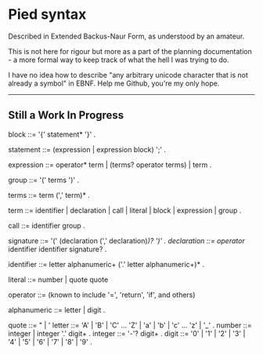 Pied syntax
====
Described in Extended Backus-Naur Form, as understood by an amateur.

This is not here for rigour but more as a part of the planning documentation -
a more formal way to keep track of what the hell I was trying to do.

I have no idea how to describe "any arbitrary unicode character that
is not already a symbol" in EBNF. Help me Github, you're my only hope.

____________________________________
Still a Work In Progress
----

block ::= '{' statement* '}' .

statement ::= (expression | expression block) ';' .

expression ::= operator* term | (terms? operator terms) | term .

group ::= '(' terms ')' .

terms ::= term (',' term)* .

term ::= identifier | declaration | call | literal | block | expression | group .

call ::= identifier group .

signature ::= '(' (declaration (',' declaration)*)? ')' .
declaration ::= operator* identifier identifier signature? .

identifier ::= letter alphanumeric+ ('.' letter alphanumeric+)* .

literal ::= number | quote <anything> quote

operator ::= <host-defined>
(known to include '=', 'return', 'if', and others)

alphanumeric ::= letter | digit .

quote ::= " | '
letter ::= 'A' | 'B' | 'C' ... 'Z' | 'a' | 'b' | 'c' ... 'z' | '_' .
number ::= integer | integer '.' digit+ . 
integer ::= '-'? digit+ .
digit ::= '0' | '1' | '2' | '3' | '4' | '5' | '6' | '7' | '8' | '9' .
